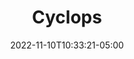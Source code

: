 ---
title: Cyclops
date: 2022-11-10T10:33:21-05:00
draft: false
layout: national_monster_card
monster_manual: basic

Name: Cyclops
Body_points: 30+
Strength_bonus: '4'
threshold: '4'
rips_from: Pin/Bind
Descriptive Phrase: One Eyed Humanoid
Type: Humanoid
APL: 6+
Movement: Wandering
Inteligence: Normal
Society: Solitairy
Motivation: Personal Goals
armor: By Class
offensive_abilities: May Possess Skills as PC
defensive_abilities: Add Character Body
vulnerabilities: ''
spells: By Skills
pyramid: None
rec_treasure: ''
notes: ''
weapon_use: By Skills
claws: None
base_damage_call: Small Weapon - 3 Normal Short/Longsword - 4 Normal Two Handed - 7 Normal
at_death: Remains
healed_by: Healing
immune_to: Waylay 4
Protectives: None to Start
Zone: B
---